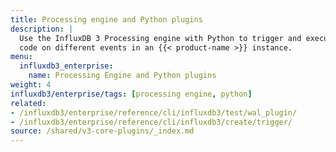 ```yaml
---
title: Processing engine and Python plugins
description: |
  Use the InfluxDB 3 Processing engine with Python to trigger and execute custom
  code on different events in an {{< product-name >}} instance.
menu:
  influxdb3_enterprise:
    name: Processing Engine and Python plugins
weight: 4
influxdb3/enterprise/tags: [processing engine, python]
related:
- /influxdb3/enterprise/reference/cli/influxdb3/test/wal_plugin/ 
- /influxdb3/enterprise/reference/cli/influxdb3/create/trigger/
source: /shared/v3-core-plugins/_index.md
---
```


<!-- 
//SOURCE - content/shared/v3-core-plugins/_index.md
-->
